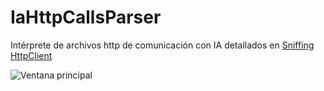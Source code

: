 # IaHttpCallsParser

Intérprete de archivos http de comunicación con IA detallados en [Sniffing HttpClient](https://www.panicoenlaxbox.com/post/http-debugging/)

![Ventana principal](/doc/mainwindow.png)